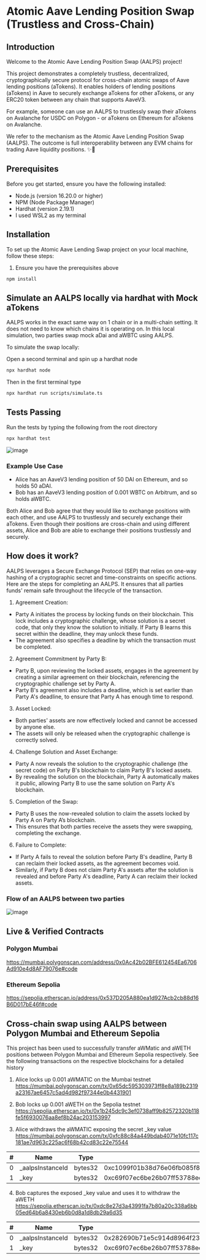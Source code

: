 # Atomic Aave Lending Position Swap (Trustless and Cross-Chain)

## Introduction

Welcome to the Atomic Aave Lending Position Swap (AALPS) project!

This project demonstrates a completely trustless, decentralized, cryptographically secure protocol for cross-chain atomic swaps of Aave lending positions (aTokens). It enables holders of lending positions (aTokens) in Aave to securely exchange aTokens for other aTokens, or any ERC20 token between any chain that supports AaveV3.

For example, someone can use an AALPS to trustlessly swap their aTokens on Avalanche for USDC on Polygon - or aTokens on Ethereum for aTokens on Avalanche.

We refer to the mechanism as the Atomic Aave Lending Position Swap (AALPS). The outcome is full interoperability between any EVM chains for trading Aave liquidity positions. ✨👻

## Prerequisites

Before you get started, ensure you have the following installed:

- Node.js (version 16.20.0 or higher)
- NPM (Node Package Manager)
- Hardhat (version 2.19.1)
- I used WSL2 as my terminal

## Installation

To set up the Atomic Aave Lending Swap project on your local machine, follow these steps:

1. Ensure you have the prerequisites above

```bash
npm install
```

## Simulate an AALPS locally via hardhat with Mock aTokens

AALPS works in the exact same way on 1 chain or in a multi-chain setting. It does not need to know which chains it is operating on. In this local simulation, two parties swap mock aDai and aWBTC using AALPS.

To simulate the swap locally:

Open a second terminal and spin up a hardhat node

```bash
npx hardhat node
```

Then in the first terminal type

```bash
npx hardhat run scripts/simulate.ts
```

## Tests Passing

Run the tests by typing the following from the root directory
```bash
npx hardhat test
```

![image](https://github.com/Oskii/aave-cross-chain-lending-position-swaps/assets/30426408/e9045dbe-58f2-4e6c-b88b-9031907263f3)


### Example Use Case

- Alice has an AaveV3 lending position of 50 DAI on Ethereum, and so holds 50 aDAI.
- Bob has an AaveV3 lending position of 0.001 WBTC on Arbitrum, and so holds aWBTC.

Both Alice and Bob agree that they would like to exchange positions with each other, and use AALPS to trustlessly and securely exchange their aTokens. Even though their positions are cross-chain and using different assets, Alice and Bob are able to exchange their positions trustlessly and securely.

## How does it work?

AALPS leverages a Secure Exchange Protocol (SEP) that relies on one-way hashing of a cryptographic secret and time-constraints on specific actions. Here are the steps for completing an AALPS. It ensures that all parties funds' remain safe throughout the lifecycle of the transaction.

1. Agreement Creation:

- Party A initiates the process by locking funds on their blockchain. This lock includes a cryptographic challenge, whose solution is a secret code, that only they know the solution to initially. If Party B learns this secret within the deadline, they may unlock these funds.
- The agreement also specifies a deadline by which the transaction must be completed.

2. Agreement Commitment by Party B:

- Party B, upon reviewing the locked assets, engages in the agreement by creating a similar agreement on their blockchain, referencing the cryptographic challenge set by Party A.
- Party B's agreement also includes a deadline, which is set earlier than Party A's deadline, to ensure that Party A has enough time to respond.

3. Asset Locked:

- Both parties' assets are now effectively locked and cannot be accessed by anyone else.
- The assets will only be released when the cryptographic challenge is correctly solved.

4. Challenge Solution and Asset Exchange:

- Party A now reveals the solution to the cryptographic challenge (the secret code) on Party B's blockchain to claim Party B's locked assets.
- By revealing the solution on the blockchain, Party A automatically makes it public, allowing Party B to use the same solution on Party A's blockchain.

5. Completion of the Swap:

- Party B uses the now-revealed solution to claim the assets locked by Party A on Party A’s blockchain.
- This ensures that both parties receive the assets they were swapping, completing the exchange.

6. Failure to Complete:

- If Party A fails to reveal the solution before Party B's deadline, Party B can reclaim their locked assets, as the agreement becomes void.
- Similarly, if Party B does not claim Party A's assets after the solution is revealed and before Party A's deadline, Party A can reclaim their locked assets.

### Flow of an AALPS between two parties

![image](https://github.com/Oskii/aave-cross-chain-lending-position-swaps/assets/30426408/cd835243-1552-4873-8a1e-aa950cb94d2a)

## Live & Verified Contracts

### Polygon Mumbai 

https://mumbai.polygonscan.com/address/0x0Ac42b02BFE612454Ea6706Ad910e4d8AF79076e#code

### Ethereum Sepolia

https://sepolia.etherscan.io/address/0x537D205A880ea1d927Acb2cb88d16B6D017bE46f#code

## Cross-chain swap using AALPS between Polygon Mumbai and Ethereum Sepolia

This project has been used to successfully transfer aWMatic and aWETH positions between Polygon Mumbai and Ethereum Sepolia respectively. See the following transactions on the respective blockchains for a detailed history

1. Alice locks up 0.001 aWMATIC on the Mumbai testnet
https://mumbai.polygonscan.com/tx/0x65dc595303973ff8e8a189b2319a23167ae6457c5ad4d982f97344e0b4431901

2. Bob locks up 0.001 aWETH on the Sepolia testnet
https://sepolia.etherscan.io/tx/0x1b245dc9c3ef0738aff9b82572320b118fe5f6930076aa8ef8b24ac203153997

3. Alice withdraws the aWMATIC exposing the secret _key value
https://mumbai.polygonscan.com/tx/0xfc88c84a449bdab4071e10fc117c181ae7d963c225ac6f68b42cd83c22e75544

| #  | Name            | Type    | Data                                                         |
|----|-----------------|---------|--------------------------------------------------------------|
| 0  | _aalpsInstanceId | bytes32 | 0xc1099f01b38d76e06fb085f84ea3a479ab7cb7e6977c2df9c9c38970f61b7543 |
| 1  | _key            | bytes32 | 0xc69f07ec6be26b07ff53788ee2ddb717b5ac87d77b8d865a03e7909513fbdf27 |

4. Bob captures the exposed _key value and uses it to withdraw the aWETH
https://sepolia.etherscan.io/tx/0xdc8e27d3a43991fa7b80a20c338a6bb05ed64b6a8430eb6b0d8a1d8db29a6d35

| #  | Name            | Type    | Data                                                         |
|----|-----------------|---------|--------------------------------------------------------------|
| 0  | _aalpsInstanceId | bytes32 | 0x282690b71e5c914d8964f239a5d9b9d3bb73ada523ae0eb9be5683ec1f01ea64 |
| 1  | _key            | bytes32 | 0xc69f07ec6be26b07ff53788ee2ddb717b5ac87d77b8d865a03e7909513fbdf27 |
